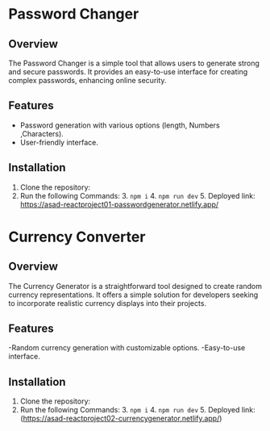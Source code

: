# Password Changer

## Overview

The Password Changer is a simple tool that allows users to generate strong and secure passwords. It provides an easy-to-use interface for creating complex passwords, enhancing online security.

## Features

- Password generation with various options (length, Numbers ,Characters).
- User-friendly interface.

## Installation

1. Clone the repository:
2. Run the following Commands:
   3. `npm i`
   4. `npm run dev`
   5. Deployed link: https://asad-reactproject01-passwordgenerator.netlify.app/
  
   
# Currency Converter

## Overview

The Currency Generator is a straightforward tool designed to create random currency representations. It offers a simple solution for developers seeking to incorporate realistic currency displays into their projects.
## Features

-Random currency generation with customizable options.
-Easy-to-use interface.

## Installation

1. Clone the repository:
2. Run the following Commands:
   3. `npm i`
   4. `npm run dev`
   5. Deployed link: (https://asad-reactproject02-currencygenerator.netlify.app/)
